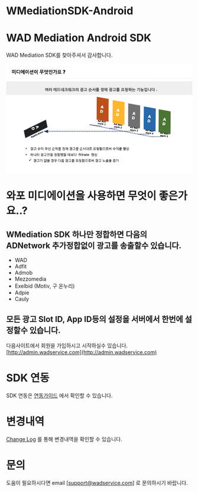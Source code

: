 # WMediationSDK-Android
# WAD Mediation Android SDK
WAD Mediation SDK를 찾아주셔서 감사합니다.

![](https://github.com/wadservice/WMediationSDK-Android/raw/master/res/mediation.png)

# 와포 미디에이션을 사용하면 무엇이 좋은가요..?
## WMediation SDK 하나만 정합하면 다음의 ADNetwork 추가정합없이 광고를 송출할수 있습니다. 
- WAD
- Adfit
- Admob
- Mezzomedia
- Exelbid (Motiv, 구 온누리)
- Adpie
- Cauly
## 모든 광고 Slot ID, App ID등의 설정을 서버에서 한번에 설정할수 있습니다.

다음사이트에서 회원을 가입하시고 시작하실수 있습니다. 
[http://admin.wadservice.com](http://admin.wadservice.com)

# SDK 연동
SDK 연동은 [연동가이드](https://github.com/wadservice/WMediationSDK-Android/wiki) 에서 확인할 수 있습니다.

# 변경내역
[Change Log](https://github.com/wadservice/WMediationSDK-Android/blob/master/CHANGELOG.md) 를 통해 변경내역을 확인할 수 있습니다.

# 문의
도움이 필요하시다면 email [support@wadservice.com] 로 문의하시기 바랍니다.
